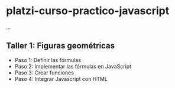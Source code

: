 # platzi-curso-practico-javascript

...

## Taller 1: Figuras geométricas

- Paso 1: Definir las fórmulas
- Paso 2: Implementar las fórmulas en JavaScript
- Paso 3: Crear funciones
- Paso 4: Integrar Javascript con HTML
